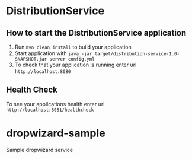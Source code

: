 # DistributionService

How to start the DistributionService application
---

1. Run `mvn clean install` to build your application
1. Start application with `java -jar target/distribution-service-1.0-SNAPSHOT.jar server config.yml`
1. To check that your application is running enter url `http://localhost:8080`

Health Check
---

To see your applications health enter url `http://localhost:8081/healthcheck`
# dropwizard-sample
Sample dropwizard service
